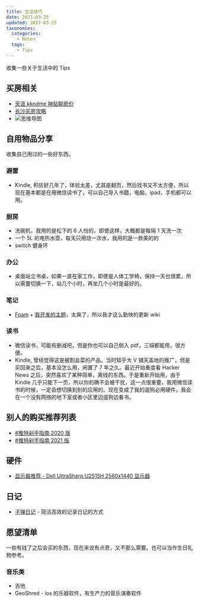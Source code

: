 ```yaml
---
title: 生活技巧
date: 2021-03-25
updated: 2022-03-25
taxonomies:
  categories:
    - Notes
  tags:
    - Tips
---
```


收集一些关于生活中的 Tips

<!-- more -->

## 买房相关

- [天涯 kkndme 神贴聊房价](https://github.com/shengcaishizhan/kkndme_tianya)
- [长沙买房攻略](https://github.com/eeve/cs-house)
- ![思维导图](./attachments/cn-house-steps.jpeg)

## 自用物品分享

收集自己用过的一些好东西。

### 避雷

- Kindle, 积灰好几年了，体验太差，尤其是翻页，然后找书又不太方便，所以现在基本都是在用微信读书了，可以自己导入书籍，电脑，ipad，手机都可以用。

### 厨房

- 洗碗机，我用的是松下的 6 人份的，即使这样，大概都是每隔 1 天洗一次
- 一个 5L 的电热水壶，每天只用烧一次水，我用的是一款美的的
- switch 健身环

### 办公

- 桌面站立书桌，如果一直在家工作，即使是人体工学椅，保持一天也很累，所以需要切换一下，站几个小时，再坐几个小时是最好的。

### 笔记

- [Foam](https://foambubble.github.io/foam/) + [我开发的主题](https://github.com/theowenyoung/foam-template-gatsby-theme-primer-wiki)，太爽了，所以我才这么勤快的更新 wiki

### 读书

- 微信读书，可能有删减吧，但是你也可以自己倒入 pdf，三端都能用，很方便。
- Kindle, 曾经觉得这是被割韭菜的产品，当时知乎大 V 铺天盖地的推广，但是买回来之后，基本没怎么用，闲置了 7 年之久。最近开始重度看 Hacker News 之后，突然喜欢了某种简单，离线的东西。于是重新开始用，由于 Kindle 几乎只能下一页，所以你的确不会被干扰，这一点很重要，我用微信读书的时候，一定会想切换到别的应用的。现在变成了我的遛狗必用硬件。我会在一个没有网络的地下室或者小区里边遛狗边看书。

## 别人的购买推荐列表

- [#推特剁手指南 2020 版](https://twitter.com/StarKnight/status/1317653363408859136)
- [#推特剁手指南 2021 版](https://twitter.com/StarKnight/status/1450260340252368896)

## 硬件

- [显示器推荐 - Dell UltraSharp U2515H 2560x1440 显示器](https://nickjanetakis.com/blog/how-to-pick-a-good-monitor-for-software-development)

## 日记

- [子弹日记](https://www.jianshu.com/p/595815cce089) - 简洁高效的记录日记的方式

## 愿望清单

一些有钱了之后会买的东西，现在来说有点贵，又不那么需要。也可以当作生日礼物参考。

### 音乐类

- 吉他
- GeoShred - ios 的乐器软件，有生产力的音乐演奏软件
